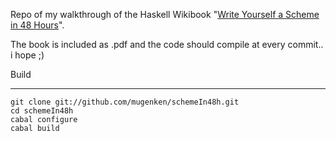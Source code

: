 Repo of my walkthrough of the Haskell Wikibook "[Write Yourself a Scheme in 48 Hours][wyas]".

The book is included as .pdf and the code should compile at every commit.. i hope ;)

Build
___
    git clone git://github.com/mugenken/schemeIn48h.git
    cd schemeIn48h
    cabal configure
    cabal build

[wyas]: http://en.wikibooks.org/wiki/Write_Yourself_a_Scheme_in_48_Hours
